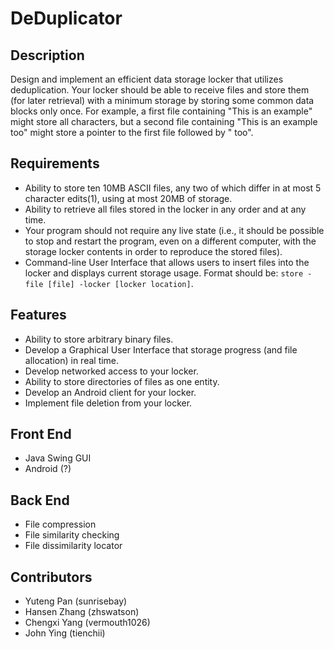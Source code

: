 # DeDuplicator

## Description
Design and implement an efficient data storage locker that utilizes deduplication. Your locker should be able to receive files and store them (for later retrieval) with a minimum storage by storing some common data blocks only once. For example, a first file containing "This is an example" might store all characters, but a second file containing "This is an example too" might store a pointer to the first file followed by " too".

## Requirements
* Ability to store ten 10MB ASCII files, any two of which differ in at most 5 character edits(1), using at most 20MB of storage.
* Ability to retrieve all files stored in the locker in any order and at any time.
* Your program should not require any live state (i.e., it should be possible to stop and restart the program, even on a different computer, with the storage locker contents in order to reproduce the stored files).
* Command-line User Interface that allows users to insert files into the locker and displays current storage usage. Format should be: `store -file [file] -locker [locker location]`.

## Features
* Ability to store arbitrary binary files.
* Develop a Graphical User Interface that storage progress (and file allocation) in real time.
* Develop networked access to your locker.
* Ability to store directories of files as one entity.
* Develop an Android client for your locker.
* Implement file deletion from your locker.

## Front End
* Java Swing GUI
* Android (?)

## Back End
* File compression
* File similarity checking
* File dissimilarity locator

## Contributors
* Yuteng Pan (sunrisebay)
* Hansen Zhang  (zhswatson)
* Chengxi Yang (vermouth1026)
* John Ying (tienchii)
